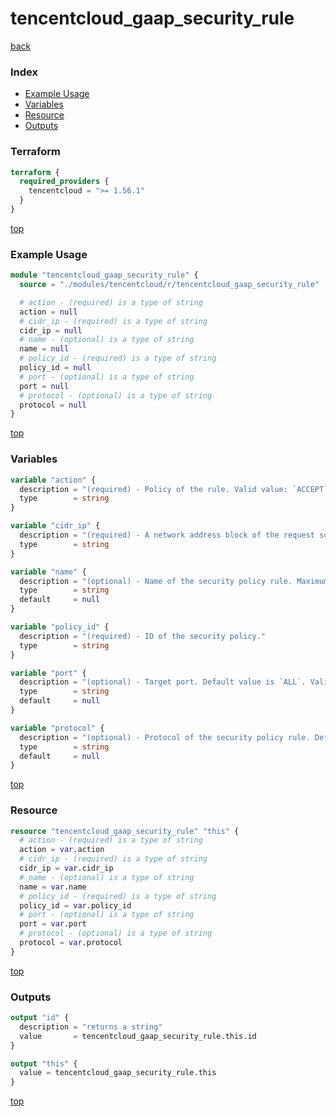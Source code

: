 # tencentcloud_gaap_security_rule

[back](../tencentcloud.md)

### Index

- [Example Usage](#example-usage)
- [Variables](#variables)
- [Resource](#resource)
- [Outputs](#outputs)

### Terraform

```terraform
terraform {
  required_providers {
    tencentcloud = ">= 1.56.1"
  }
}
```

[top](#index)

### Example Usage

```terraform
module "tencentcloud_gaap_security_rule" {
  source = "./modules/tencentcloud/r/tencentcloud_gaap_security_rule"

  # action - (required) is a type of string
  action = null
  # cidr_ip - (required) is a type of string
  cidr_ip = null
  # name - (optional) is a type of string
  name = null
  # policy_id - (required) is a type of string
  policy_id = null
  # port - (optional) is a type of string
  port = null
  # protocol - (optional) is a type of string
  protocol = null
}
```

[top](#index)

### Variables

```terraform
variable "action" {
  description = "(required) - Policy of the rule. Valid value: `ACCEPT` and `DROP`."
  type        = string
}

variable "cidr_ip" {
  description = "(required) - A network address block of the request source."
  type        = string
}

variable "name" {
  description = "(optional) - Name of the security policy rule. Maximum length is 30."
  type        = string
  default     = null
}

variable "policy_id" {
  description = "(required) - ID of the security policy."
  type        = string
}

variable "port" {
  description = "(optional) - Target port. Default value is `ALL`. Valid examples: `80`, `80,443` and `3306-20000`."
  type        = string
  default     = null
}

variable "protocol" {
  description = "(optional) - Protocol of the security policy rule. Default value is `ALL`. Valid value: `TCP`, `UDP` and `ALL`."
  type        = string
  default     = null
}
```

[top](#index)

### Resource

```terraform
resource "tencentcloud_gaap_security_rule" "this" {
  # action - (required) is a type of string
  action = var.action
  # cidr_ip - (required) is a type of string
  cidr_ip = var.cidr_ip
  # name - (optional) is a type of string
  name = var.name
  # policy_id - (required) is a type of string
  policy_id = var.policy_id
  # port - (optional) is a type of string
  port = var.port
  # protocol - (optional) is a type of string
  protocol = var.protocol
}
```

[top](#index)

### Outputs

```terraform
output "id" {
  description = "returns a string"
  value       = tencentcloud_gaap_security_rule.this.id
}

output "this" {
  value = tencentcloud_gaap_security_rule.this
}
```

[top](#index)